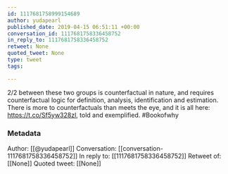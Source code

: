 ```yaml
---
id: 1117681758999154689
author: yudapearl
published_date: 2019-04-15 06:51:11 +00:00
conversation_id: 1117681758336458752
in_reply_to: 1117681758336458752
retweet: None
quoted_tweet: None
type: tweet
tags:

---
```


2/2
between these two groups is counterfactual in nature, and requires counterfactual logic for definition, analysis, identification and estimation. There is more to counterfactuals than meets the eye, and it is all here: https://t.co/Sf5yw328zl, told and exemplified. #Bookofwhy

### Metadata

Author: [[@yudapearl]]
Conversation: [[conversation-1117681758336458752]]
In reply to: [[1117681758336458752]]
Retweet of: [[None]]
Quoted tweet: [[None]]
